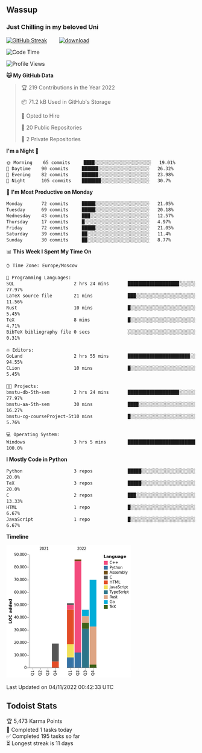 ## Wassup 
### Just Chilling in my beloved Uni 

<!--
-->

[![GitHub Streak](http://github-readme-streak-stats.herokuapp.com?user=archeoss&theme=shades-of-purple&hide_border=true&date_format=j%20M%5B%20Y%5D)](https://git.io/streak-stats)&nbsp;&nbsp;&nbsp;&nbsp;&nbsp;&nbsp;&nbsp;&nbsp;[![download](https://user-images.githubusercontent.com/68448737/147796309-d8b65b1d-4dde-40d9-b03a-2b42aaa6cd43.jpeg)
](http://bmstu.ru/)

<!--START_SECTION:waka-->
![Code Time](http://img.shields.io/badge/Code%20Time-654%20hrs%2051%20mins-blue)

![Profile Views](http://img.shields.io/badge/Profile%20Views-0-blue)

**🐱 My GitHub Data** 

> 🏆 219 Contributions in the Year 2022
 > 
> 📦 71.2 kB Used in GitHub's Storage 
 > 
> 💼 Opted to Hire
 > 
> 📜 20 Public Repositories 
 > 
> 🔑 2 Private Repositories  
 > 
**I'm a Night 🦉** 

```text
🌞 Morning    65 commits     ████░░░░░░░░░░░░░░░░░░░░░   19.01% 
🌆 Daytime    90 commits     ██████░░░░░░░░░░░░░░░░░░░   26.32% 
🌃 Evening    82 commits     ██████░░░░░░░░░░░░░░░░░░░   23.98% 
🌙 Night      105 commits    ███████░░░░░░░░░░░░░░░░░░   30.7%

```
📅 **I'm Most Productive on Monday** 

```text
Monday       72 commits     █████░░░░░░░░░░░░░░░░░░░░   21.05% 
Tuesday      69 commits     █████░░░░░░░░░░░░░░░░░░░░   20.18% 
Wednesday    43 commits     ███░░░░░░░░░░░░░░░░░░░░░░   12.57% 
Thursday     17 commits     █░░░░░░░░░░░░░░░░░░░░░░░░   4.97% 
Friday       72 commits     █████░░░░░░░░░░░░░░░░░░░░   21.05% 
Saturday     39 commits     ██░░░░░░░░░░░░░░░░░░░░░░░   11.4% 
Sunday       30 commits     ██░░░░░░░░░░░░░░░░░░░░░░░   8.77%

```


📊 **This Week I Spent My Time On** 

```text
⌚︎ Time Zone: Europe/Moscow

💬 Programming Languages: 
SQL                      2 hrs 24 mins       ███████████████████░░░░░░   77.97% 
LaTeX source file        21 mins             ███░░░░░░░░░░░░░░░░░░░░░░   11.56% 
Rust                     10 mins             █░░░░░░░░░░░░░░░░░░░░░░░░   5.45% 
TeX                      8 mins              █░░░░░░░░░░░░░░░░░░░░░░░░   4.71% 
BibTeX bibliography file 0 secs              ░░░░░░░░░░░░░░░░░░░░░░░░░   0.31%

🔥 Editors: 
GoLand                   2 hrs 55 mins       ███████████████████████░░   94.55% 
CLion                    10 mins             █░░░░░░░░░░░░░░░░░░░░░░░░   5.45%

🐱‍💻 Projects: 
bmstu-db-5th-sem         2 hrs 24 mins       ███████████████████░░░░░░   77.97% 
bmstu-aa-5th-sem         30 mins             ████░░░░░░░░░░░░░░░░░░░░░   16.27% 
bmstu-cg-courseProject-5t10 mins             █░░░░░░░░░░░░░░░░░░░░░░░░   5.76%

💻 Operating System: 
Windows                  3 hrs 5 mins        █████████████████████████   100.0%

```

**I Mostly Code in Python** 

```text
Python                   3 repos             █████░░░░░░░░░░░░░░░░░░░░   20.0% 
TeX                      3 repos             █████░░░░░░░░░░░░░░░░░░░░   20.0% 
C                        2 repos             ███░░░░░░░░░░░░░░░░░░░░░░   13.33% 
HTML                     1 repo              █░░░░░░░░░░░░░░░░░░░░░░░░   6.67% 
JavaScript               1 repo              █░░░░░░░░░░░░░░░░░░░░░░░░   6.67%

```


**Timeline**

![Chart not found](https://raw.githubusercontent.com/archeoss/archeoss/master/charts/bar_graph.png) 


 Last Updated on 04/11/2022 00:42:33 UTC
<!--END_SECTION:waka-->

## Todoist Stats

<!-- TODO-IST:START -->
🏆  5,473 Karma Points           
🌸  Completed 1 tasks today           
✅  Completed 195 tasks so far           
⏳  Longest streak is 11 days
<!-- TODO-IST:END -->
